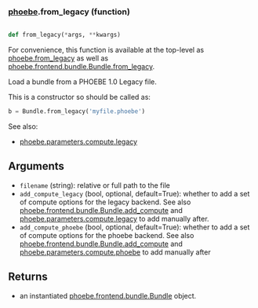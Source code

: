 ### [phoebe](phoebe.md).from_legacy (function)


```py

def from_legacy(*args, **kwargs)

```



For convenience, this function is available at the top-level as
[phoebe.from_legacy](phoebe.from_legacy.md) as well as [phoebe.frontend.bundle.Bundle.from_legacy](phoebe.frontend.bundle.Bundle.from_legacy.md).

Load a bundle from a PHOEBE 1.0 Legacy file.

This is a constructor so should be called as:

```py
b = Bundle.from_legacy('myfile.phoebe')
```

See also:
* [phoebe.parameters.compute.legacy](phoebe.parameters.compute.legacy.md)

Arguments
------------
* `filename` (string): relative or full path to the file
* `add_compute_legacy` (bool, optional, default=True): whether to add
    a set of compute options for the legacy backend.  See also
    [phoebe.frontend.bundle.Bundle.add_compute](phoebe.frontend.bundle.Bundle.add_compute.md) and
    [phoebe.parameters.compute.legacy](phoebe.parameters.compute.legacy.md) to add manually after.
* `add_compute_phoebe` (bool, optional, default=True): whether to add
    a set of compute options for the phoebe backend.  See also
    [phoebe.frontend.bundle.Bundle.add_compute](phoebe.frontend.bundle.Bundle.add_compute.md) and
    [phoebe.parameters.compute.phoebe](phoebe.parameters.compute.phoebe.md) to add manually after

Returns
---------
* an instantiated [phoebe.frontend.bundle.Bundle](phoebe.frontend.bundle.Bundle.md) object.

